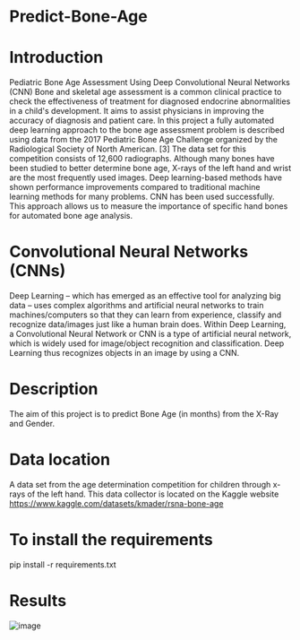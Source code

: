 # Predict-Bone-Age
# Introduction
Pediatric Bone Age Assessment Using Deep Convolutional Neural Networks (CNN)
Bone and skeletal age assessment is a common clinical practice to check the effectiveness of treatment for diagnosed endocrine abnormalities in a child's development. It aims to assist physicians in improving the accuracy of diagnosis and patient care. In this project a fully automated deep learning approach to the bone age assessment problem is described using data from the 2017 Pediatric Bone Age Challenge organized by the Radiological Society of North American. [3]
 The data set for this competition consists of 12,600 radiographs. Although many bones have been studied to better determine bone age, X-rays of the left hand and wrist are the most frequently used images. Deep learning-based methods have shown performance improvements compared to traditional machine learning methods for many problems. CNN has been used successfully. This approach allows us to measure the importance of specific hand bones for automated bone age analysis.
# Convolutional Neural Networks (CNNs)
Deep Learning – which has emerged as an effective tool for analyzing big data – uses complex algorithms and artificial neural networks to train machines/computers so that they can learn from experience, classify and recognize data/images just like a human brain does. Within Deep Learning, a Convolutional Neural Network or CNN is a type of artificial neural network, which is widely used for image/object recognition and classification. Deep Learning thus recognizes objects in an image by using a CNN.
# Description
The aim of this project is to predict Bone Age (in months) from the X-Ray and Gender.
# Data location
A data set from the age determination competition for children through x-rays of the left hand. This data collector is located on the Kaggle website
https://www.kaggle.com/datasets/kmader/rsna-bone-age
# To install the requirements
pip install -r requirements.txt
# Results
![image](https://user-images.githubusercontent.com/123302441/215314126-c5303c51-4450-4cc3-b619-cb538b97a6d3.png)
